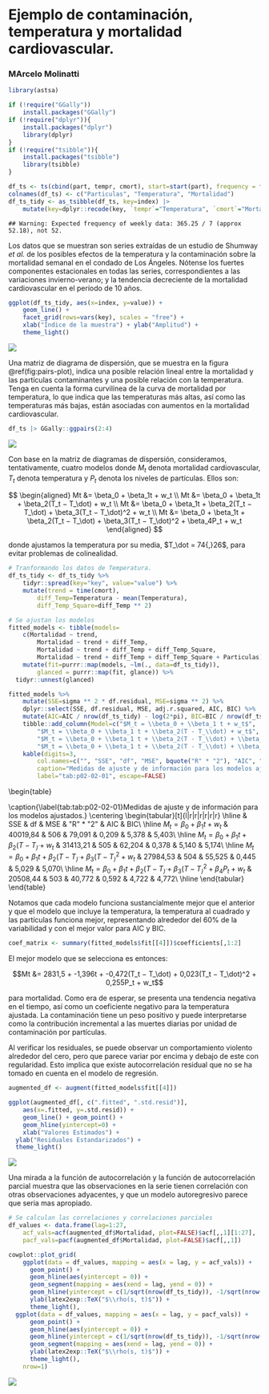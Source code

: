 # Ejemplo de contaminación, temperatura y mortalidad cardiovascular.

### MArcelo Molinatti

```r
library(astsa)

if (!require("GGally"))
	install.packages("GGally")
if (!require("dplyr")){
	install.packages("dplyr")
	library(dplyr)
}
if (!require("tsibble")){
	install.packages("tsibble")
	library(tsibble)
}

df_ts <- ts(cbind(part, tempr, cmort), start=start(part), frequency = frequency(part))
colnames(df_ts) <- c("Particulas", "Temperatura", "Mortalidad")
df_ts_tidy <- as_tsibble(df_ts, key=index) |>
	mutate(key=dplyr::recode(key, `tempr`="Temperatura", `cmort`="Mortalidad", `part`="Particulas"))
```

```
## Warning: Expected frequency of weekly data: 365.25 / 7 (approx 52.18), not 52.
```

Los datos que se muestran son series extraídas de un estudio de Shumway _et al._ de los posibles efectos de la temperatura y la contaminación sobre la mortalidad semanal en el condado de Los Ángeles. Nótense los fuertes componentes estacionales en todas las series, correspondientes a las variaciones invierno-verano; y la tendencia decreciente de la mortalidad cardiovascular en el período de 10 años.


```r
ggplot(df_ts_tidy, aes(x=index, y=value)) +
	geom_line() + 
	facet_grid(rows=vars(key), scales = "free") +
	xlab("Índice de la muestra") + ylab("Amplitud") + 
	theme_light()
```

![](Pollution-Mortality-example_files/figure-html/plot-ts-obs-1.png)<!-- -->

Una matriz de diagrama de dispersión, que se muestra en la figura \@ref(fig:pairs-plot), indica una posible relación lineal entre la mortalidad y las partículas contaminantes y una posible relación con la temperatura. Tenga en cuenta la forma curvilínea de la curva de mortalidad por temperatura, lo que indica que las temperaturas más altas, así como las temperaturas más bajas, están asociadas con aumentos en la mortalidad cardiovascular.


```r
df_ts |> GGally::ggpairs(2:4)
```

![](Pollution-Mortality-example_files/figure-html/fig:pairs-plot-1.png)<!-- -->

Con base en la matriz de diagramas de dispersión, consideramos, tentativamente, cuatro modelos donde $M_t$ denota mortalidad cardiovascular, $T_t$ denota temperatura y $P_t$ denota los niveles de partículas. Ellos son:

$$
\begin{aligned}
Mt &= \beta_0 + \beta_1t + w_t \\
Mt &= \beta_0 + \beta_1t + \beta_2(T_t − T_\dot) + w_t \\
Mt &= \beta_0 + \beta_1t + \beta_2(T_t − T_\dot) + \beta_3(T_t − T_\dot)^2 + w_t \\
Mt &= \beta_0 + \beta_1t + \beta_2(T_t − T_\dot) + \beta_3(T_t − T_\dot)^2 + \beta_4P_t + w_t
\end{aligned}
$$

donde ajustamos la temperatura por su media, $T_\dot = 74{,}26$, para evitar problemas de colinealidad.


```r
# Tranformando los datos de Temperatura.
df_ts_tidy <- df_ts_tidy %>%
	tidyr::spread(key="key", value="value") %>%
	mutate(trend = time(cmort), 
		diff_Temp=Temperatura - mean(Temperatura),
		diff_Temp_Square=diff_Temp ** 2)

# Se ajustan los modelos
fitted_models <- tibble(models=
	c(Mortalidad ~ trend, 
		Mortalidad ~ trend + diff_Temp, 
		Mortalidad ~ trend + diff_Temp + diff_Temp_Square, 
		Mortalidad ~ trend + diff_Temp + diff_Temp_Square + Particulas)) %>%
	mutate(fit=purrr::map(models, ~lm(., data=df_ts_tidy)),
		glanced = purrr::map(fit, glance)) %>%
  tidyr::unnest(glanced)

fitted_models %>%
	mutate(SSE=sigma ** 2 * df.residual, MSE=sigma ** 2) %>%
	dplyr::select(SSE, df.residual, MSE, adj.r.squared, AIC, BIC) %>%
	mutate(AIC=AIC / nrow(df_ts_tidy) - log(2*pi), BIC=BIC / nrow(df_ts_tidy) - log(2*pi)) %>%
	tibble::add_column(Model=c("$M_t = \\beta_0 + \\beta_1 t + w_t$",
		"$M_t = \\beta_0 + \\beta_1 t + \\beta_2(T - T_\\dot) + w_t$", 
		"$M_t = \\beta_0 + \\beta_1 t + \\beta_2(T - T_\\dot) + \\beta_3(T - T_\\dot)^2 + w_t$", 
		"$M_t = \\beta_0 + \\beta_1 t + \\beta_2(T - T_\\dot) + \\beta_3(T - T_\\dot)^2 + \\beta_4 P_t + w_t$"), .before=1) %>%
	kable(digits=3,
		col.names=c("", "SSE", "df", "MSE", bquote("R" * "2"), "AIC", "BIC"),
		caption="Medidas de ajuste y de información para los modelos ajustados.", 
		label="tab:p02-02-01", escape=FALSE)
```

\begin{table}

\caption{\label{tab:tab:p02-02-01}Medidas de ajuste y de información para los modelos ajustados.}
\centering
\begin{tabular}[t]{l|r|r|r|r|r|r}
\hline
 & SSE & df & MSE & "R" * "2" & AIC & BIC\\
\hline
$M_t = \beta_0 + \beta_1 t + w_t$ & 40019,84 & 506 & 79,091 & 0,209 & 5,378 & 5,403\\
\hline
$M_t = \beta_0 + \beta_1 t + \beta_2(T - T_\dot) + w_t$ & 31413,21 & 505 & 62,204 & 0,378 & 5,140 & 5,174\\
\hline
$M_t = \beta_0 + \beta_1 t + \beta_2(T - T_\dot) + \beta_3(T - T_\dot)^2 + w_t$ & 27984,53 & 504 & 55,525 & 0,445 & 5,029 & 5,070\\
\hline
$M_t = \beta_0 + \beta_1 t + \beta_2(T - T_\dot) + \beta_3(T - T_\dot)^2 + \beta_4 P_t + w_t$ & 20508,44 & 503 & 40,772 & 0,592 & 4,722 & 4,772\\
\hline
\end{tabular}
\end{table}

Notamos que cada modelo funciona sustancialmente mejor que el anterior y que el modelo que incluye la temperatura, la temperatura al cuadrado y las partículas funciona mejor, representando alrededor del 60% de la variabilidad y con el mejor valor para AIC y BIC.


```r
coef_matrix <- summary(fitted_models$fit[[4]])$coefficients[,1:2]
```

El mejor modelo que se selecciona es entonces:

$$Mt &= 2831,5 + -1,396t + -0,472(T_t − T_\dot) + 0,023(T_t − T_\dot)^2 + 0,255P_t + w_t$$

para mortalidad. Como era de esperar, se presenta una tendencia negativa en el tiempo, así como un coeficiente negativo para la temperatura ajustada. La contaminación tiene un peso positivo y puede interpretarse como la contribución incremental a las muertes diarias por unidad de contaminación por partículas.

Al verificar los residuales, se puede observar un comportamiento violento alrededor del cero, pero que parece variar por encima y debajo de este con regularidad. Esto implica que existe autocorrelación residual que no se ha tomado en cuenta en el modelo de regresión.


```r
augmented_df <- augment(fitted_models$fit[[4]])

ggplot(augmented_df[, c(".fitted", ".std.resid")], 
	aes(x=.fitted, y=.std.resid)) +
	geom_line() + geom_point() +
	geom_hline(yintercept=0) +
	xlab("Valores Estimados") +
  ylab("Residuales Estandarizados") + 
  theme_light()
```

![](Pollution-Mortality-example_files/figure-html/fog:residual-fitted-1.png)<!-- -->

Una mirada a la función de autocorrelación y la función de autocorrelación parcial muestra que las observaciones en la serie tienen correlación con otras observaciones adyacentes, y que un modelo autoregresivo parece que seria mas apropiado. 


```r
# Se calculan las correlaciones y correlaciones parciales
df_values <- data.frame(lag=1:27, 
	acf_vals=acf(augmented_df$Mortalidad, plot=FALSE)$acf[,,1][1:27],
	pacf_vals=pacf(augmented_df$Mortalidad, plot=FALSE)$acf[,,1])

cowplot::plot_grid(
	ggplot(data = df_values, mapping = aes(x = lag, y = acf_vals)) +
	  geom_point() +
	  geom_hline(aes(yintercept = 0)) +
	  geom_segment(mapping = aes(xend = lag, yend = 0)) +
	  geom_hline(yintercept = c(1/sqrt(nrow(df_ts_tidy)), -1/sqrt(nrow(df_ts_tidy))), linetype=2, color='blue') +
	  ylab(latex2exp::TeX("$\\rho(s, t)$")) +
	  theme_light(), 
  ggplot(data = df_values, mapping = aes(x = lag, y = pacf_vals)) +
	  geom_point() +
	  geom_hline(aes(yintercept = 0)) +
	  geom_hline(yintercept = c(1/sqrt(nrow(df_ts_tidy)), -1/sqrt(nrow(df_ts_tidy))), linetype=2, color='blue') +
	  geom_segment(mapping = aes(xend = lag, yend = 0)) +
	  ylab(latex2exp::TeX("$\\rho(s, t)$")) +
	  theme_light(), 
	nrow=1)
```

![](Pollution-Mortality-example_files/figure-html/fig:autocorr-funs-1.png)<!-- -->
